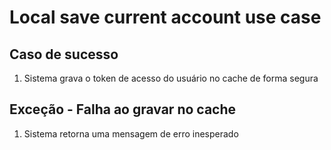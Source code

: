 # Local save current account use case

## Caso de sucesso
1. Sistema grava o token de acesso do usuário no cache de forma segura

## Exceção - Falha ao gravar no cache
1. Sistema retorna uma mensagem de erro inesperado